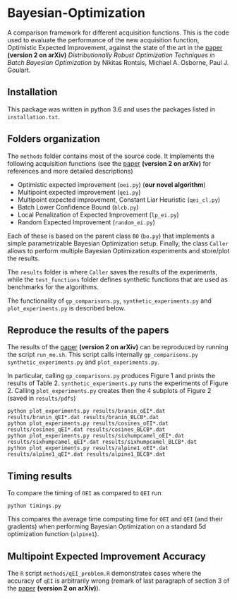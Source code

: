 # Bayesian-Optimization
A comparison framework for different acquisition functions. This is the code used to evaluate the performance of the new acquisition function, Optimistic Expected Improvement, against the state of the art in the [paper](https://arxiv.org/abs/1707.04191v2) **(version 2 on arXiv)** *Distributionally Robust Optimization Techniques in Batch Bayesian Optimization* by Nikitas Rontsis, Michael A.  Osborne, Paul J. Goulart.

## Installation
This package was written in python 3.6 and uses the packages listed in `installation.txt`.

## Folders organization
The `methods` folder contains most of the source code. It implements the following acquisition functions (see the [paper](https://arxiv.org/abs/1707.04191v2) **(version 2 on arXiv)** for references and more detailed descriptions)
* Optimistic expected improvement (`oei.py`) (**our novel algorithm**)
* Multipoint expected improvement (`qei.py`)
* Multipoint expected improvement, Constant Liar Heuristic (`qei_cl.py`)
* Batch Lower Confidence Bound (`blcb.py`)
* Local Penalization of Expected Improvement (`lp_ei.py`)
* Random Expected Improvement (`random_ei.py`)

Each of these is based on the parent class `BO` (`bo.py`) that implements a simple parametrizable Bayesian Optimization setup. Finally, the class `Caller` allows to perform multiple Bayesian Optimization experiments and store/plot the results.

The `results` folder is where `Caller` saves the results of the experiments, while the `test_functions` folder defines synthetic functions that are used as benchmarks for the algorithms.

The functionality of `gp_comparisons.py`, `synthetic_experiments.py` and `plot_experiments.py` is described below.

## Reproduce the results of the papers
The results of the [paper](https://arxiv.org/abs/1707.04191v2) **(version 2 on arXiv)** can be reproduced by running the script `run_me.sh`. This script calls internally `gp_comparisons.py` `synthetic_experiments.py` and `plot_experiments.py`.

In particular, calling `gp_comparisons.py` produces Figure 1 and prints the results of Table 2. `synthetic_experiments.py` runs the experiments of Figure 2. Calling `plot_experiments.py` creates then the 4 subplots of Figure 2  (saved in `results/pdfs`)
```
python plot_experiments.py results/branin_oEI*.dat results/branin_qEI*.dat results/branin_BLCB*.dat
python plot_experiments.py results/cosines_oEI*.dat results/cosines_qEI*.dat results/cosines_BLCB*.dat
python plot_experiments.py results/sixhumpcamel_oEI*.dat results/sixhumpcamel_qEI*.dat results/sixhumpcamel_BLCB*.dat
python plot_experiments.py results/alpine1_oEI*.dat results/alpine1_qEI*.dat results/alpine1_BLCB*.dat
```

## Timing results
To compare the timing of `OEI` as compared to `QEI` run 
```
python timings.py
```
This compares the average time computing time for `OEI` and `QEI` (and their gradients) when performing Bayesian Optimization on a standard 5d optimization function (`alpine1`).

## Multipoint Expected Improvement Accuracy
The `R` script `methods/qEI_problem.R` demonstrates cases where the accuracy of `qEI` is arbitrarily wrong (remark of last paragraph of section 3 of the [paper](https://arxiv.org/abs/1707.04191v2) **(version 2 on arXiv)**).
